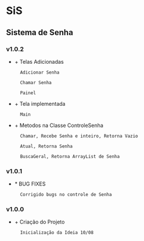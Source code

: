 # SiS 
## Sistema de Senha
### v1.0.2
+ \+ Telas Adicionadas

		Adicionar Senha
		
		Chamar Senha
		
		Painel
		
+ \+ Tela implementada

		Main
		
+ \+ Metodos na Classe ControleSenha

		Chamar, Recebe Senha e inteiro, Retorna Vazio
		
		Atual, Retorna Senha
		
		BuscaGeral, Retorna ArrayList de Senha
		
### v1.0.1
+ \* BUG FIXES
		
		Corrigido bugs no controle de Senha
		
### v1.0.0
+ \+ Criação do Projeto


		Inicialização da Ideia 10/08

